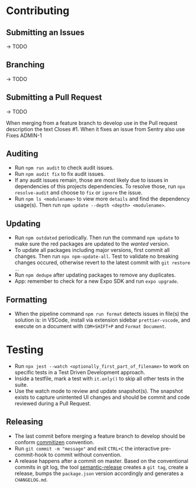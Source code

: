 # Contributing

## Submitting an Issues
-> TODO

## Branching
-> TODO

## Submitting a Pull Request
-> TODO

When merging from a feature branch to develop use in the Pull request description the text Closes #1. When it fixes an issue from Sentry also use Fixes ADMIN-1

## Auditing

- Run `npm run audit` to check audit issues.
- Run `npm audit fix` to fix audit issues.
- If any audit issues remain, those are most likely due to issues in dependencies of this projects dependencies. To resolve those, run `npx resolve-audit` and choose to `fix` or `ignore` the issue.
- Run `npm ls <modulename>` to view more `details` and find the dependency usage(s). Then run `npm update --depth <depth> <modulename>`.

## Updating

- Run `npm outdated` periodically. Then run the command `npm update` to make sure the red packages are updated to the *wanted* version.
- To update all packages including major versions, first commit all changes. Then run `npx npm-update-all`. Test to validate no breaking changes occured, otherwise revert to the latest commit with `git restore .`.
- Run `npm dedupe` after updating packages to remove any duplicates.
- App: remember to check for a new Expo SDK and run `expo upgrade`.

## Formatting

- When the pipeline command `npm run format` detects issues in file(s) the solution is: in VSCode, install via extension sidebar `prettier-vscode`, and execute on a document with `CDM+SHIFT+P` and `Format Document`.

# Testing

- Run `npx jest --watch <optionally_first_part_of_filename>` to work on specific tests in a Test Driven Development approach.
- Inside a testfile, mark a test with `it.only()` to skip all other tests in the suite.
- Use the watch mode to review and update snapshot(s). The snapshot exists to capture unintented UI changes and should be commit and code reviewed during a Pull Request.

## Releasing

- The last commit before merging a feature branch to develop should be conform [commitizen](https://github.com/commitizen/cz-cli) convention.
- Run `git commit -m "message"` and exit `CTRL+C` the interactive pre-commit-hook to commit without convention.
- A release happens after a commit on master. Based on the conventional commits in git log, the tool [semantic-release](https://github.com/semantic-release/semantic-release) creates a `git tag`, create a release, bumps the `package.json` version accordingly and generates a `CHANGELOG.md`.
